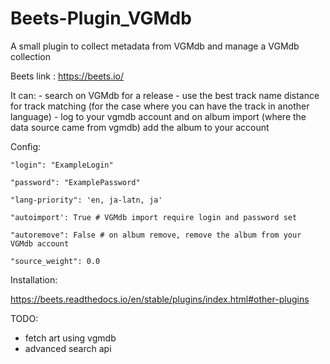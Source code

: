 # Beets-Plugin_VGMdb
A small plugin to collect metadata from VGMdb and manage a VGMdb collection

Beets link : https://beets.io/

It can:
    - search on VGMdb for a release
    - use the best track name distance for track matching (for the case where you can have the track in another language)
    - log to your vgmdb account and on album import (where the data source came from vgmdb) add the album to your account

Config:

    "login": "ExampleLogin"
    
    "password": "ExamplePassword"
    
    "lang-priority": 'en, ja-latn, ja'
    
    "autoimport': True # VGMdb import require login and password set
    
    "autoremove": False # on album remove, remove the album from your VGMdb account
    
    "source_weight": 0.0

Installation:

https://beets.readthedocs.io/en/stable/plugins/index.html#other-plugins

TODO: 
- fetch art using vgmdb
- advanced search api
